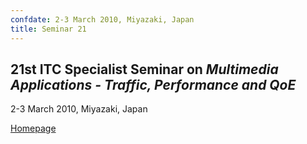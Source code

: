 ```yaml
---
confdate: 2-3 March 2010, Miyazaki, Japan
title: Seminar 21
---
```


## **21st ITC Specialist Seminar on _Multimedia Applications - Traffic, Performance and QoE_**

2-3 March 2010, Miyazaki, Japan

[Homepage](http://www.ieice.org/cs/in/itc-ss21/)
